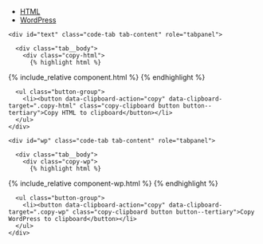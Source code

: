 <div class="tabs">
  <div class="code-tab-control tab-control">
    <ul class="code-tab-list tab-list" role="tablist">
      <li class="code-tab-item tab-item">
        <a href="#text" id="js-text-link" role="tab" aria-controls="text">HTML</a>
      </li>
      <li class="code-tab-item tab-item">
        <a href="#text" id="js-wp-link" role="tab" aria-controls="wp">WordPress</a>
      </li>
    </ul>
  </div><!-- //.tab-control -->

  <div class="tab-group">

    <div id="text" class="code-tab tab-content" role="tabpanel">

      <div class="tab__body">
        <div class="copy-html">
          {% highlight html %}
{% include_relative component.html %}
          {% endhighlight %}
        </div>
      </div>

      <ul class="button-group">
        <li><button data-clipboard-action="copy" data-clipboard-target=".copy-html" class="copy-clipboard button button--tertiary">Copy HTML to clipboard</button></li>
      </ul>
    </div>

    <div id="wp" class="code-tab tab-content" role="tabpanel">

      <div class="tab__body">
        <div class="copy-wp">
          {% highlight html %}
{% include_relative component-wp.html %}
          {% endhighlight %}
        </div>
      </div>

      <ul class="button-group">
        <li><button data-clipboard-action="copy" data-clipboard-target=".copy-wp" class="copy-clipboard button button--tertiary">Copy WordPress to clipboard</button></li>
      </ul>
    </div>

  </div>
</div>
